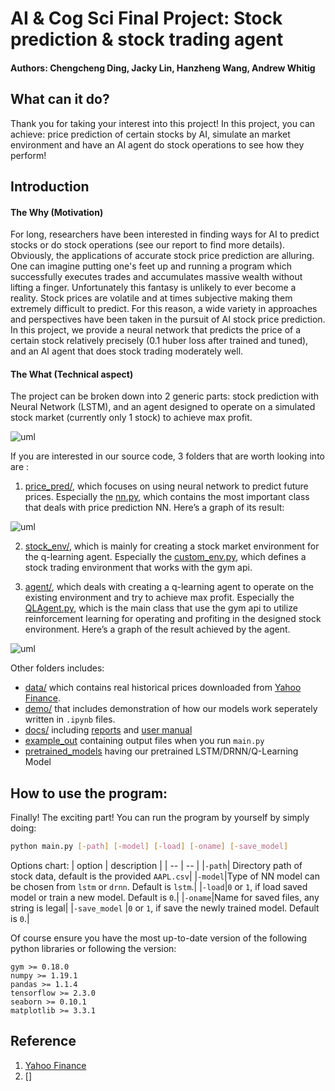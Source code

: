# AI & Cog Sci Final Project: Stock prediction & stock trading agent

#### Authors: Chengcheng Ding, Jacky Lin, Hanzheng Wang, Andrew Whitig

## What can it do?

Thank you for taking your interest into this project! In this project, you can achieve: price prediction of certain stocks by AI, simulate an market environment and have an AI agent do stock operations to see how they perform!

## Introduction

#### The Why (Motivation) 

For long, researchers have been interested in finding ways for AI to predict stocks or do stock operations (see our report to find more details). Obviously, the applications of accurate stock price prediction are alluring. One can imagine putting one's feet up and running a program which successfully executes trades and accumulates massive wealth without lifting a finger. Unfortunately this fantasy is unlikely to ever become a reality. Stock prices are volatile and at times subjective making them extremely difficult to predict. For this reason, a wide variety in approaches and perspectives have been taken in the pursuit of AI stock price prediction. In this project, we provide a neural network that predicts the price of a certain stock relatively precisely (0.1 huber loss after trained and tuned), and an AI agent that does stock trading moderately well.

#### The What (Technical aspect)

The project can be broken down into 2 generic parts: stock prediction with Neural Network (LSTM), and an agent designed to operate on a simulated stock market (currently only 1 stock) to achieve max profit.

![uml](sample_out/UML.jpg)

If you are interested in our source code, 3 folders that are worth looking into are : 
1. [price_pred/](price_pred/), which focuses on using neural network to predict future prices. Especially the [nn.py](price_pred/nn.py), which contains the most important class that deals with price prediction NN. Here’s a graph of its result:

![uml](sample_out/result_pred.png)

2. [stock_env/](stock_env/), which is mainly for creating a stock market environment for the q-learning agent. Especially the [custom_env.py](stock_env/custom_env.py), which defines a stock trading environment that works with the gym api.

3. [agent/](agent/), which deals with creating a q-learning agent to operate on the existing environment and try to achieve max profit. Especially the [QLAgent.py](agent/QLAgent.py), which is the main class that use the gym api to utilize reinforcement learning for operating and profiting in the designed stock environment. Here’s a graph of the result achieved by the agent.

![uml](sample_out/result_reward.png)

Other folders includes:

* [data/](data/) which contains real historical prices downloaded from [Yahoo Finance](https://finance.yahoo.com/).
* [demo/](demo/) that includes demonstration of how our models work seperately written in `.ipynb` files. 
* [docs/](docs/) including [reports](docs/reports.pdf) and [user manual](UserManual.pdf)
* [example_out](example_out/) containing output files when you run `main.py`
* [pretrained_models](pretrained_models) having our pretrained LSTM/DRNN/Q-Learning Model


## How to use the program:
Finally! The exciting part! You can run the program by yourself by simply doing:

```bash
python main.py [-path] [-model] [-load] [-oname] [-save_model]
```

Options chart:
|  option | description | 
|  -- |  -- | 
|`-path`| Directory path of stock data, default is the provided `AAPL.csv`|
|`-model`|Type of NN model can be chosen from `lstm` or `drnn`. Default is `lstm`.|
|`-load`|`0` or `1`, if load saved model or train a new model. Default is `0`.|
|`-oname`|Name for saved files, any string is legal|
|`-save_model` |`0` or `1`, if save the newly trained model. Default is `0`.|

Of course ensure you have the most up-to-date version of the following python libraries or following the version: 

```
gym >= 0.18.0
numpy >= 1.19.1
pandas >= 1.1.4
tensorflow >= 2.3.0
seaborn >= 0.10.1
matplotlib >= 3.3.1
```

## Reference

1. [Yahoo Finance](https://finance.yahoo.com/)
2. []